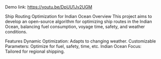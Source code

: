 Demo link: https://youtu.be/DpUU1Jv2UGM

Ship Routing Optimization for Indian Ocean
Overview
This project aims to develop an open-source algorithm for optimizing ship routes in the Indian Ocean, balancing fuel consumption, voyage time, safety, and weather conditions.

Features
Dynamic Optimization: Adapts to changing weather.
Customizable Parameters: Optimize for fuel, safety, time, etc.
Indian Ocean Focus: Tailored for regional shipping.
